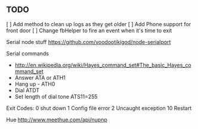 TODO
----

[ ] Add method to clean up logs as they get older
[ ] Add Phone support for front door
[ ] Change fbHelper to fire an event when it's time to exit


Serial node stuff
https://github.com/voodootikigod/node-serialport

Serial commands
- http://en.wikipedia.org/wiki/Hayes_command_set#The_basic_Hayes_command_set
- Answer ATA or ATH1
- Hang up - ATH0
- Dial ATDT
- Set length of dial tone ATS11=255


Exit Codes:
0  shut down
1  Config file error
2  Uncaught exception
10 Restart

Hue
http://www.meethue.com/api/nupnp


